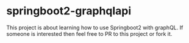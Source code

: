 # springboot2-graphqlapi
This project is about learning how to use Springboot2 with graphQL. If someone is interested then feel free to PR to this project or fork it. 


